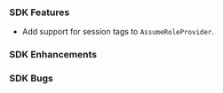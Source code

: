 ### SDK Features

* Add support for session tags to `AssumeRoleProvider`.

### SDK Enhancements

### SDK Bugs

